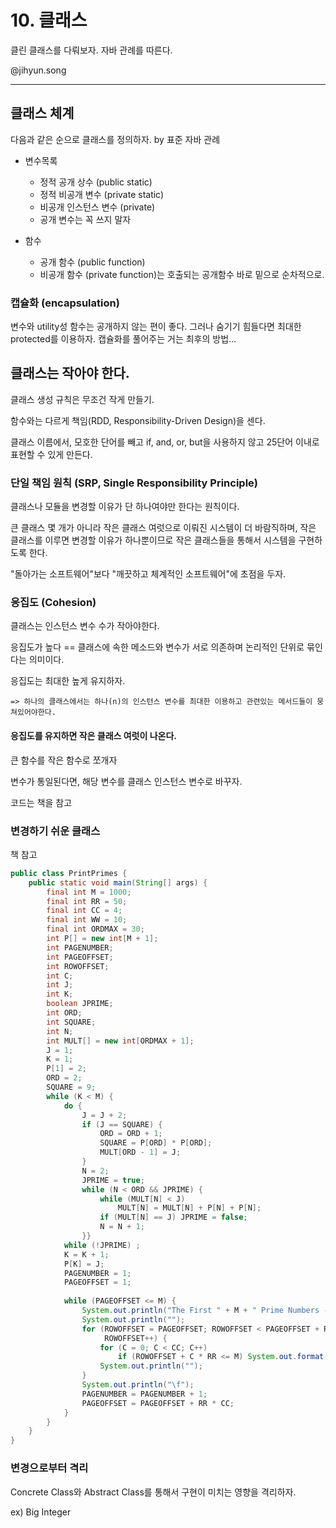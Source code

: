 # 10. 클래스

클린 클래스를 다뤄보자. 자바 관례를 따른다.

@jihyun.song

---------

## 클래스 체계

다음과 같은 순으로 클래스를 정의하자. by 표준 자바 관례

 * 변수목록
	 * 정적 공개 상수 (public static)
	 * 정적 비공개 변수 (private static)
	 * 비공개 인스턴스 변수 (private)
	 * 공개 변수는 꼭 쓰지 말자
	 
 * 함수
    * 공개 함수 (public function)
    * 비공개 함수 (private function)는 호출되는 공개함수 바로 밑으로 순차적으로.   	

### 캡슐화 (encapsulation)
 변수와 utility성 함수는 공개하지 않는 편이 좋다. 그러나 숨기기 힘들다면 최대한 protected를 이용하자. 캡슐화를 풀어주는 거는 최후의 방법...
 
 
## 클래스는 작아야 한다.

클래스 생성 규칙은 무조건 작게 만들기.

함수와는 다르게 책임(RDD, Responsibility-Driven Design)을 센다.
 
클래스 이름에서, 모호한 단어를 빼고 if, and, or, but을 사용하지 않고 25단어 이내로 표현할 수 있게 만든다.

### 단일 책임 원칙 (SRP, Single Responsibility Principle)

클래스나 모듈을 변경할 이유가 단 하나여야만 한다는 원칙이다.

큰 클래스 몇 개가 아니라 작은 클래스 여럿으로 이뤄진 시스템이 더 바람직하며, 작은 클래스를 이루면 변경할 이유가 하나뿐이므로 작은 클래스들을 통해서 시스템을 구현하도록 한다.

"돌아가는 소프트웨어"보다 "깨끗하고 체계적인 소프트웨어"에 초점을 두자.


### 응집도 (Cohesion)

클래스는 인스턴스 변수 수가 작아야한다.

응집도가 높다 == 클래스에 속한 메소드와 변수가 서로 의존하며 논리적인 단위로 묶인다는 의미이다.

응집도는 최대한 높게 유지하자.

```
=> 하나의 클래스에서는 하나(n)의 인스턴스 변수를 최대한 이용하고 관련있는 메서드들이 뭉쳐있어야한다.
```


#### 응집도를 유지하면 작은 클래스 여럿이 나온다.

큰 함수를 작은 함수로 쪼개자

변수가 통일된다면, 해당 변수를 클래스 인스턴스 변수로 바꾸자.

코드는 책을 참고


### 변경하기 쉬운 클래스

책 참고

``` java
public class PrintPrimes {
    public static void main(String[] args) {
        final int M = 1000;
        final int RR = 50;
        final int CC = 4;
        final int WW = 10;
        final int ORDMAX = 30;
        int P[] = new int[M + 1];
        int PAGENUMBER;
        int PAGEOFFSET;
        int ROWOFFSET;
        int C;
        int J;
        int K;
        boolean JPRIME;
        int ORD;
        int SQUARE;
        int N;
        int MULT[] = new int[ORDMAX + 1];
        J = 1;
        K = 1;
        P[1] = 2;
        ORD = 2;
        SQUARE = 9;
        while (K < M) {
            do {
                J = J + 2;
                if (J == SQUARE) {
                    ORD = ORD + 1;
                    SQUARE = P[ORD] * P[ORD];
                    MULT[ORD - 1] = J;
                }
                N = 2;
                JPRIME = true;
                while (N < ORD && JPRIME) {
                    while (MULT[N] < J)
                        MULT[N] = MULT[N] + P[N] + P[N];
                    if (MULT[N] == J) JPRIME = false;
                    N = N + 1;
                }}
            while (!JPRIME) ;
            K = K + 1;
            P[K] = J;
            PAGENUMBER = 1;
            PAGEOFFSET = 1;
            
            while (PAGEOFFSET <= M) {
                System.out.println("The First " + M + " Prime Numbers --- Page " + PAGENUMBER);
                System.out.println("");
                for (ROWOFFSET = PAGEOFFSET; ROWOFFSET < PAGEOFFSET + RR;
                     ROWOFFSET++) {
                    for (C = 0; C < CC; C++)
                        if (ROWOFFSET + C * RR <= M) System.out.format("%10d", P[ROWOFFSET + C * RR]);
                    System.out.println("");
                }
                System.out.println("\f");
                PAGENUMBER = PAGENUMBER + 1;
                PAGEOFFSET = PAGEOFFSET + RR * CC;
            }
        }
    }
}

```

### 변경으로부터 격리

Concrete Class와 Abstract Class를 통해서 구현이 미치는 영향을 격리하자.

ex) Big Integer





